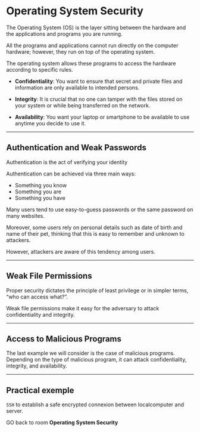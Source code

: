 # **Operating System Security**

The Operating System (OS) is the layer sitting between the hardware and the applications and programs you are running.

All the programs and applications cannot run directly on the computer hardware; however, they run on top of the operating system.

The operating system allows these programs to access the hardware according to specific rules.

- **Confidentiality**: You want to ensure that secret and private files and information are only available to intended persons.

- **Integrity**: It is crucial that no one can tamper with the files stored on your system or while being transferred on the network.

- **Availability**: You want your laptop or smartphone to be available to use anytime you decide to use it.

---

## **Authentication and Weak Passwords**

Authentication is the act of verifying your identity

Authentication can be achieved via three main ways:

- Something you know
- Something you are
- Something you have

Many users tend to use easy-to-guess passwords or the same password on many websites.

Moreover, some users rely on personal details such as date of birth and name of their pet, thinking that this is easy to remember and unknown to attackers.

However, attackers are aware of this tendency among users.

---

## **Weak File Permissions**

Proper security dictates the principle of least privilege or in simpler terms, “who can access what?”.

Weak file permissions make it easy for the adversary to attack confidentiality and integrity.

---

## **Access to Malicious Programs**

The last example we will consider is the case of malicious programs. Depending on the type of malicious program, it can attack confidentiality, integrity, and availability.

---

## **Practical exemple**

`SSH` to establish a safe encrypted connexion between localcomputer and server.

GO back to room **Operating System Security**
